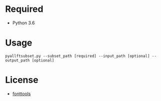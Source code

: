 # Required 
* Python 3.6
# Usage
<pre><code><bold>pyallftsubset.py --subset_path [required] --input_path [optional] --output_path [optional]
</bold></pre></code>
# License
* [fonttools](https://github.com/fonttools/fonttools/blob/master/LICENSE)
